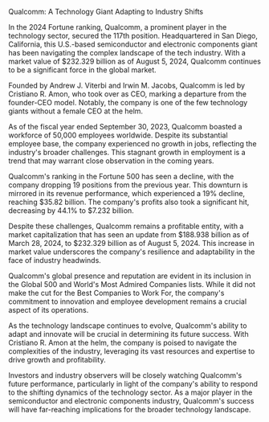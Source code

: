Qualcomm: A Technology Giant Adapting to Industry Shifts

In the 2024 Fortune ranking, Qualcomm, a prominent player in the technology sector, secured the 117th position. Headquartered in San Diego, California, this U.S.-based semiconductor and electronic components giant has been navigating the complex landscape of the tech industry. With a market value of $232.329 billion as of August 5, 2024, Qualcomm continues to be a significant force in the global market.

Founded by Andrew J. Viterbi and Irwin M. Jacobs, Qualcomm is led by Cristiano R. Amon, who took over as CEO, marking a departure from the founder-CEO model. Notably, the company is one of the few technology giants without a female CEO at the helm.

As of the fiscal year ended September 30, 2023, Qualcomm boasted a workforce of 50,000 employees worldwide. Despite its substantial employee base, the company experienced no growth in jobs, reflecting the industry's broader challenges. This stagnant growth in employment is a trend that may warrant close observation in the coming years.

Qualcomm's ranking in the Fortune 500 has seen a decline, with the company dropping 19 positions from the previous year. This downturn is mirrored in its revenue performance, which experienced a 19% decline, reaching $35.82 billion. The company's profits also took a significant hit, decreasing by 44.1% to $7.232 billion.

Despite these challenges, Qualcomm remains a profitable entity, with a market capitalization that has seen an update from $188.938 billion as of March 28, 2024, to $232.329 billion as of August 5, 2024. This increase in market value underscores the company's resilience and adaptability in the face of industry headwinds.

Qualcomm's global presence and reputation are evident in its inclusion in the Global 500 and World's Most Admired Companies lists. While it did not make the cut for the Best Companies to Work For, the company's commitment to innovation and employee development remains a crucial aspect of its operations.

As the technology landscape continues to evolve, Qualcomm's ability to adapt and innovate will be crucial in determining its future success. With Cristiano R. Amon at the helm, the company is poised to navigate the complexities of the industry, leveraging its vast resources and expertise to drive growth and profitability.

Investors and industry observers will be closely watching Qualcomm's future performance, particularly in light of the company's ability to respond to the shifting dynamics of the technology sector. As a major player in the semiconductor and electronic components industry, Qualcomm's success will have far-reaching implications for the broader technology landscape.
